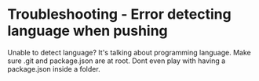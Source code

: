 # Troubleshooting - Error detecting language when pushing

Unable to detect language? It's talking about programming language. Make sure .git and package.json are at root. Dont even play with having a package.json inside a folder.